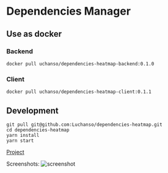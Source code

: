# Dependencies Manager

## Use as docker
### Backend
```
docker pull uchanso/dependencies-heatmap-backend:0.1.0
```

### Client
```
docker pull uchanso/dependencies-heatmap-client:0.1.1
```

## Development

```
git pull git@github.com:Luchanso/dependencies-heatmap.git
cd dependencies-heatmap
yarn install
yarn start
```

[Project](https://github.com/Luchanso/dependencies-heatmap/projects/1)

Screenshots:
![screenshot](https://user-images.githubusercontent.com/2098777/59965357-79b0ea00-9515-11e9-81c0-a0dc40830f42.png)
